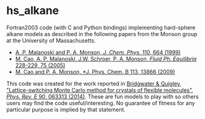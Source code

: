 # hs_alkane
Fortran2003 code (with C and Python bindings) implementing hard-sphere alkane models as described in the following papers from
the Monson group at the University of Massachusetts.

* [A. P. Malanoski and P. A. Monson, *J. Chem. Phys.* 110, 664 (1999)](https://aip.scitation.org/doi/10.1063/1.478123)
* [M. Cao, A. P. Malanoski, J.W. Schroer, P. A. Monson, *Fluid Ph. Equilibria* 228-229, 75 (2005)](https://pubs.acs.org/doi/abs/10.1021/jp902887w)
* [M. Cao and P. A. Monson, *J. Phys. Chem. B 113, 13866 (2009)](https://www.sciencedirect.com/science/article/pii/S0378381204003796)

This code was created for the work reported in [Bridgwater & Quigley, "Lattice-switching Monte Carlo method for crystals of flexible 
molecules", *Phys. Rev. E* 90, 063313 (2014)](https://journals.aps.org/pre/abstract/10.1103/PhysRevE.90.063313). These are fun models to
play with so others users may find the code useful/interesting. No guarantee of fitness for any particular purpose is implied by 
that statement.
